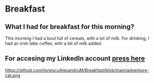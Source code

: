 # Breakfast

## What I had for breakfast for this morning?
This morning I had a boul full of cereals, with a lot of milk. For drinking, I had an irish latte coffee, with a bit of milk added.

## For accesing my LinkedIn account [press here](https://www.linkedin.com/in/alexandru-ionescu-mihai/)

https://github.com/IonescuAlexandruM/Breakfast/blob/main/adventure-cat.png

